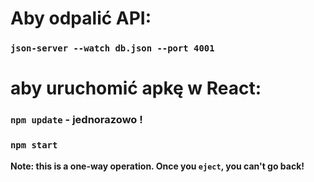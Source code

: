 # Aby odpalić API:
### `json-server --watch db.json --port 4001`

# aby uruchomić apkę w React:
### `npm update`  - jednorazowo !
### `npm start`

**Note: this is a one-way operation. Once you `eject`, you can't go back!**
